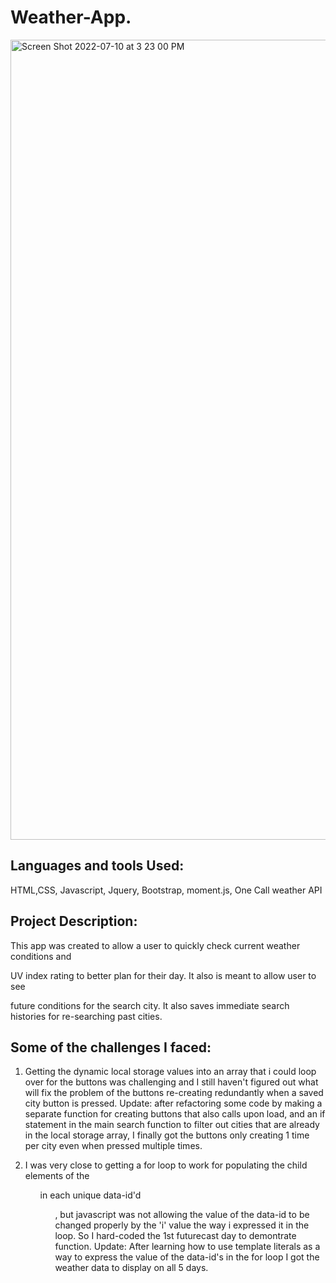 # Weather-App.

<img width="1280" alt="Screen Shot 2022-07-10 at 3 23 00 PM" src="https://user-images.githubusercontent.com/98048059/178163543-46744f72-481c-4158-89a3-836f1ac8bcd8.png">


## Languages and tools Used:

HTML,CSS, Javascript, Jquery, Bootstrap, moment.js, One Call weather API

## Project Description:

This app was created to allow a user to quickly check current weather conditions and

UV index rating to better plan for their day. It also is meant to allow user to see

future conditions for the search city.  It also saves immediate search histories for re-searching past cities.

## Some of the challenges I faced:

1. Getting the dynamic local storage values into an array that i could loop over for the buttons was challenging and I still haven't figured out what will fix the problem of the buttons re-creating redundantly when a saved city button is pressed.  Update: after refactoring some code by making a separate function for creating buttons that also calls upon load,  and an if statement in the main search function to filter out cities that are already in the local storage array, I finally got the buttons only creating 1 time per city even when pressed multiple times.

2. I was very close to getting a for loop to work for populating the child elements of the <ul> in each unique data-id'd <ul>, but javascript was not allowing the value of the data-id to be changed properly by the 'i' value the way i expressed it in the loop. So I hard-coded the 1st futurecast day to demontrate function.  Update: After learning how to use template literals as a way to express the value of the data-id's in the for loop I got the weather data to display on all 5 days.

